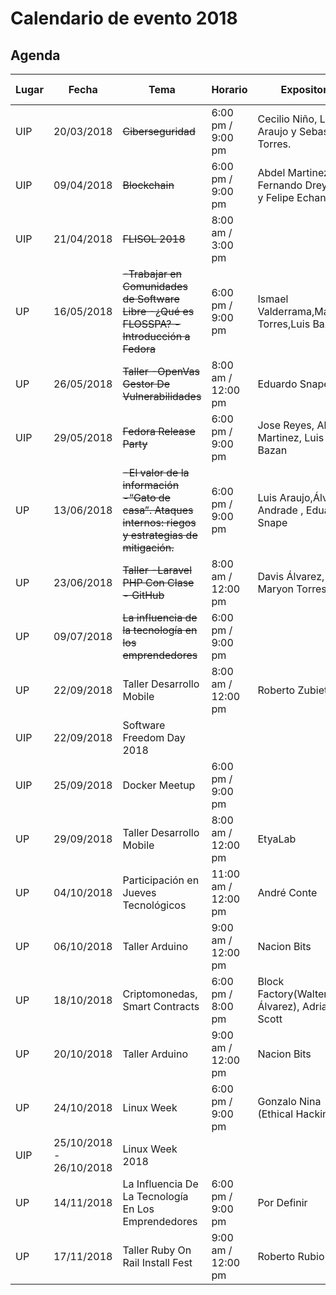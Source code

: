# Calendario de evento 2018

## Agenda
| Lugar|Fecha|Tema|Horario|Expositor|Más información|
|-----------------| -----------| -------------------------------------|--------------------|-------------|-----------------|
| UIP| 20/03/2018 |~~Ciberseguridad~~| 6:00 pm / 9:00 pm  | Cecilio Niño, Luis Araujo y  Sebastian Torres.| [Link](2018/CIBERSEGURIDAD.md)            |
| UIP| 09/04/2018 | ~~Blockchain~~ | 6:00 pm / 9:00 pm  | Abdel Martinez, Fernando Dreyfus y Felipe Echandi    | [Link](BLOCKCHAIN.md)|
| UIP| 21/04/2018 | ~~FLISOL 2018~~          |8:00 am / 3:00 pm | []()        |[Link](https://github.com/floss-pa/FLISoL/tree/master/FLISoL2018)                 |
| UP | 16/05/2018 | ~~-Trabajar en Comunidades de Software Libre  -¿Qué es FLOSSPA?  -Introducción a Fedora~~ |6:00 pm / 9:00 pm  |Ismael Valderrama,Maryon Torres,Luis Bazán.| [Link](https://github.com/floss-pa/Agenda_Anual/blob/master/2018/FIEC1605.MD)    |
| UP | 26/05/2018 | ~~Taller -OpenVas Gestor De Vulnerabilidades~~  |8:00 am / 12:00 pm| Eduardo Snape |        [Link](https://github.com/floss-pa/Agenda_Anual/blob/master/2018/FIEC2605.md)         |
| UIP| 29/05/2018 | ~~Fedora Release Party~~ | 6:00 pm / 9:00 pm | Jose Reyes, Abdel Martinez, Luis Bazan | [Link](2018/FRP28.md)  |
| UP | 13/06/2018 |~~-El valor de la información  -“Gato de casa”. Ataques internos: riegos y estrategias de mitigación.~~|6:00 pm / 9:00 pm |  Luis Araujo,Álvaro Andrade , Eduardo Snape               |  [Link](https://github.com/floss-pa/Agenda_Anual/blob/master/2018/FIEC1306.MD)
| UP | 23/06/2018 | ~~Taller	-Laravel PHP Con Clase  - GitHub~~     |8:00 am / 12:00 pm| Davis Álvarez, Maryon Torres   | [Link](https://github.com/floss-pa/Agenda_Anual/blob/master/2018/FIEC2306.MD)                |
| UP | 09/07/2018 | ~~La influencia de la tecnología en los emprendedores~~ |6:00 pm / 9:00 pm |                 |                |
| UP | 22/09/2018 | Taller Desarrollo Mobile           |8:00 am / 12:00 pm |     Roberto Zubieta            |  [Link](https://github.com/floss-pa/Agenda_Anual/blob/master/2018/FIEC0809.MD)                |
| UIP| 22/09/2018 | Software Freedom Day 2018 || []()   |                 | |
| UIP | 25/09/2018 | Docker Meetup             |6:00 pm / 9:00 pm |                 |                 |
| UP | 29/09/2018 | Taller Desarrollo Mobile           |8:00 am / 12:00 pm |     EtyaLab            |  [Link](https://github.com/floss-pa/Agenda_Anual/blob/master/2018/FIEC0809.MD)                |
| UP | 04/10/2018 | Participación en Jueves Tecnológicos           |11:00 am / 12:00 pm |     André Conte            |                 |
| UP | 06/10/2018 | Taller Arduino          |9:00 am / 12:00 pm |     Nacion Bits            |  [Link](https://github.com/floss-pa/Agenda_Anual/blob/master/2018/FIEC0610.MD)                |
| UP | 18/10/2018 | Criptomonedas, Smart Contracts         |6:00 pm / 8:00 pm |      Block Factory(Walter Álvarez), Adrian Scott          |  [Link](https://github.com/floss-pa/Agenda_Anual/blob/master/2018/FIEC1810.MD)                |
| UP | 20/10/2018 | Taller Arduino          |9:00 am / 12:00 pm |     Nacion Bits            |  [Link](https://github.com/floss-pa/Agenda_Anual/blob/master/2018/FIEC2010.MD)                |
| UP | 24/10/2018 | Linux Week |6:00 pm / 9:00 pm |     Gonzalo Nina (Ethical Hacking)           |  [Link](https://github.com/floss-pa/LinuxWeek/blob/master/README.md)                |
| UIP| 25/10/2018 - 26/10/2018 | Linux Week 2018       |    |         |  [Link](https://github.com/floss-pa/LinuxWeek/blob/master/README.md)          |
| UP | 14/11/2018 | La Influencia De La Tecnología En Los Emprendedores          |6:00 pm / 9:00 pm |     Por Definir          |  [Link](https://github.com/floss-pa/Agenda_Anual/blob/master/2018/FIEC1411.MD)                |
| UP | 17/11/2018 | Taller Ruby On Rail Install Fest          |9:00 am / 12:00 pm |     Roberto Rubio          |  [Link](https://github.com/floss-pa/Agenda_Anual/blob/master/2018/FIEC2111.MD)                |
